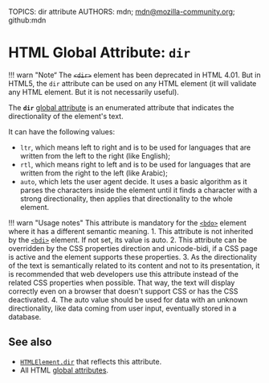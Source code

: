 TOPICS: dir attribute
AUTHORS: mdn; mdn@mozilla-community.org; github:mdn

# HTML Global Attribute: `dir`

!!! warn "Note“
    The ~~`<dir>`~~ element has been deprecated in HTML 4.01. But in HTML5, the `dir` attribute can
    be used on any HTML element (it will validate any HTML element. But it is not necessarily useful).

The **`dir`** [global attribute](/en/webfrontend/HTML_Global_Attributes) is an enumerated attribute
that indicates the directionality of the element's text.

It can have the following values:

- `ltr`, which means left to right and is to be used for languages that are written from the left to
the right (like English);
- `rtl`, which means right to left and is to be used for languages that are written from the right
to the left (like Arabic);
- `auto`, which lets the user agent decide. It uses a basic algorithm as it parses the characters
inside the element until it finds a character with a strong directionality, then applies that
directionality to the whole element.

!!! warn "Usage notes"
    This attribute is mandatory for the [`<bdo>`](/en/webfrontend/<bdo>) element where it has a
    different semantic meaning.
    1. This attribute is not inherited by the [`<bdi>`](/en/webfrontend/<bdo>) element. If not set,
    its value is auto.
    2. This attribute can be overridden by the CSS properties direction and unicode-bidi, if a CSS
    page is active and the element supports these properties.
    3. As the directionality of the text is semantically related to its content and not to its
    presentation, it is recommended that web developers use this attribute instead of the related CSS
    properties when possible. That way, the text will display correctly even on a browser that
    doesn't support CSS or has the CSS deactivated.
    4. The auto value should be used for data with an unknown directionality, like data coming from user
    input, eventually stored in a database.

## See also

- [`HTMLElement.dir`](/en/webfrontend/HTMLElement.dir) that reflects this attribute.
- All HTML [global attributes](/en/webfrontend/HTML_Global_Attributes).
